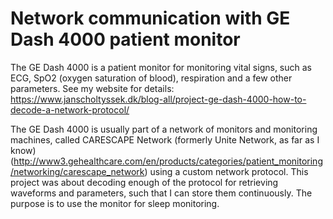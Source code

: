 # Network communication with GE Dash 4000 patient monitor
The GE Dash 4000 is a patient monitor for monitoring vital signs, such as ECG, SpO2 (oxygen saturation of blood), respiration and a few other parameters.
See my website for details: https://www.janscholtyssek.dk/blog-all/project-ge-dash-4000-how-to-decode-a-network-protocol/

The GE Dash 4000 is usually part of a network of monitors and monitoring machines, called CARESCAPE Network (formerly Unite Network, as far as I know) (http://www3.gehealthcare.com/en/products/categories/patient_monitoring/networking/carescape_network) using a custom network protocol. This project was about decoding enough of the protocol for retrieving waveforms and parameters, such that I can store them continuously. The purpose is to use the monitor for sleep monitoring.
